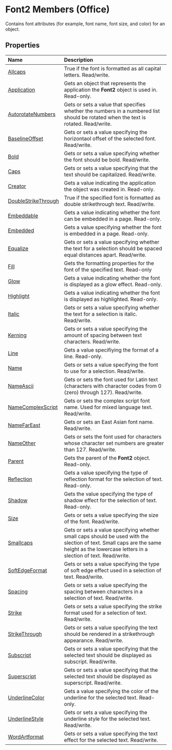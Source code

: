 
# Font2 Members (Office)
Contains font attributes (for example, font name, font size, and color) for an object.

## Properties



|**Name**|**Description**|
|:-----|:-----|
| [Allcaps](66a576ef-d765-38ea-26e7-5bc06ff29907.md)|True if the font is formatted as all capital letters. Read/write.|
| [Application](9991c892-6fc5-3487-8b4c-b3d9c8b90fba.md)|Gets an object that represents the application the  **Font2** object is used in. Read-only.|
| [AutorotateNumbers](91007f1f-a3e5-1a7c-19c5-badc25201596.md)|Gets or sets a value that specifies whether the numbers in a numbered list should be rotated when the text is rotated. Read/write.|
| [BaselineOffset](93062fdc-25fd-3fe2-1b12-5301057bb1a7.md)|Gets or sets a value specifying the horizontaol offset of the selected font. Read/write.|
| [Bold](ad660a44-5c37-ea23-1bc2-17b337df8ad1.md)|Gets or sets a value specifying whether the font should be bold. Read/write.|
| [Caps](56a52bb6-7040-b018-05e8-6680924e311c.md)|Gets or sets a value specifying that the text should be capitalized. Read/write.|
| [Creator](8a417bc4-b208-fdb1-5b2d-7f61cb42b590.md)|Gets a value indicating the application the object was created in. Read-only.|
| [DoubleStrikeThrough](494bc4ab-8de5-d63b-c508-8ed0aa4fca6c.md)|True if the specified font is formatted as double strikethrough text. Read/write.|
| [Embeddable](80affb7d-e728-7753-0d59-5f2b0969645d.md)|Gets a value indicating whether the font can be embedded in a page. Read-only.|
| [Embedded](906f1d84-dcc8-0187-2661-559e7db04e46.md)|Gets a value specifying whether the font is embedded in a page. Read-only.|
| [Equalize](634b30d8-7e8b-952a-eb89-1113560eb7d2.md)|Gets or sets a value specifying whether the text for a selection should be spaced equal distances apart. Read/write.|
| [Fill](b8f19a98-4e22-d2ad-1404-3ee48d3edde3.md)|Gets the formatting properties for the font of the specified text. Read-only|
| [Glow](8f9c33aa-70fd-1e9f-fe45-5f1b988b8ef7.md)|Gets a value indicating whether the font is displayed as a glow effect. Read-only.|
| [Highlight](320ee1c7-6d0e-c284-37e7-33cf99d0db9b.md)|Gets a value indicating whether the font is displayed as highlighted. Read-only.|
| [Italic](88cc4dcb-62c5-11ce-49b5-ee090111e616.md)|Gets or sets a value specifying whether the text for a selection is italic. Read/write.|
| [Kerning](0fc7f63c-bffc-486e-65ed-bbb04af6a209.md)|Gets or sets a value specifying the amount of spacing between text characters. Read/write.|
| [Line](9e2b48e7-e69b-4bd3-e2dd-1b4a6f6e5575.md)|Gets a value specifiying the format of a line. Read-only.|
| [Name](febaac7b-dc8e-abd0-8883-cc8b1d2b98b5.md)|Gets or sets a value specifying the font to use for a selection. Read/write.|
| [NameAscii](085c3147-d93e-2efa-6834-d1fc6c65eef9.md)|Gets or sets the font used for Latin text (characters with character codes from 0 (zero) through 127). Read/write.|
| [NameComplexScript](8f5d513e-990c-1783-ea5b-d600a5a83170.md)|Gets or sets the complex script font name. Used for mixed language text. Read/write.|
| [NameFarEast](3f476612-615f-b1c4-625a-1a4fd67f7da9.md)|Gets or sets an East Asian font name. Read/write.|
| [NameOther](62092f40-321d-224a-8109-1360bd503a44.md)|Gets or sets the font used for characters whose character set numbers are greater than 127. Read/write.|
| [Parent](ab375f24-f9bc-d3c1-6976-713a1624763e.md)|Gets the parent of the  **Font2** object. Read-only.|
| [Reflection](ae59cf83-4717-d3e1-9664-c7be0233a8eb.md)|Gets a value specifying the type of reflection format for the selection of text. Read-only.|
| [Shadow](0a95cb09-3cc1-f08a-9986-454307cdbf1d.md)|Gets the value specifying the type of shadow effect for the selection of text. Read-only.|
| [Size](6b15e14c-9d4a-529d-5854-2417a7d7985c.md)|Gets or sets a value specifying the size of the font. Read/write.|
| [Smallcaps](edc34db5-278e-61e9-9510-8acd3fd9ea2c.md)|Gets or sets a value specifying whether small caps should be used with the slection of text. Small caps are the same height as the lowercase letters in a slection of text. Read/write.|
| [SoftEdgeFormat](8a2d4db3-5788-4b67-fe9d-3fa65f6eb6da.md)|Gets or sets a value specifying the type of soft edge effect used in a selection of text. Read/write.|
| [Spacing](4957d0cf-1c22-1f30-bc91-bb994d69454d.md)|Gets or sets a value specifying the spacing between characters in a selection of text. Read/write.|
| [Strike](a4d48ba9-08da-75f1-9470-59ae22dd9538.md)|Gets or sets a value specifying the strike format used for a selection of text. Read/write.|
| [StrikeThrough](d40062d9-0a38-2aaa-9675-57a90cbde1dc.md)|Gets or sets a value specifying the text should be rendered in a strikethrough appearance. Read/write.|
| [Subscript](904325fa-e08e-999b-dd11-ef8c3bcc124c.md)|Gets or sets a value specifying that the selected text should be displayed as subscript. Read/write.|
| [Superscript](a6cd553f-9916-0182-1678-5e0d9cc71600.md)|Gets or sets a value specifying that the selected text should be displayed as superscript. Read/write.|
| [UnderlineColor](7479a08a-7960-78bb-d3c0-e2716e2a7bbb.md)|Gets a value specifying the color of the underline for the selected text. Read-only.|
| [UnderlineStyle](687db3cb-7360-75b7-2c20-f553bb25e8b4.md)|Gets or sets a value specifying the underline style for the selected text. Read/write.|
| [WordArtformat](b7f69361-d5b2-b7cb-f2a3-692dd449ff1a.md)|Gets or sets a value specifying the text effect for the selected text. Read/write.|
